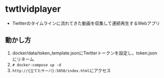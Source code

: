 # twtlvidplayer
- Twitterのタイムラインに流れてきた動画を収集して連続再生するWebアプリ

## 動かし方
1. docker/data/token_template.jsonにTwitterトークンを設定し，token.jsonにリネーム
2. ``` # docker-compose up -d ```
3. ``` http://{立てたサーバ}:5050/index.html ```にアクセス
